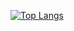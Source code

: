 [![Top Langs](https://github-readme-stats.vercel.app/api/top-langs/?username=def0ut)](https://github.com/def0ut/github-readme-stats)
